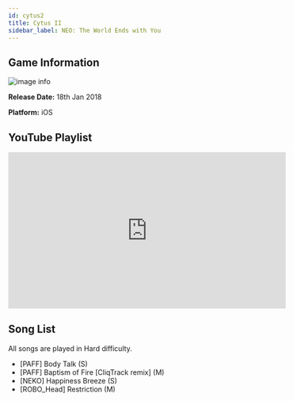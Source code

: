 ```yaml
---
id: cytus2
title: Cytus II
sidebar_label: NEO: The World Ends with You
---
```


## Game Information

![image info](assets/games/cytus2.jpg)

**Release Date:** 18th Jan 2018

**Platform:** iOS

## YouTube Playlist

<iframe width="560" height="315" src="https://www.youtube-nocookie.com/embed/videoseries?list=PLEkMaEefgshDeRny5OyzSqon4QC54pmOY" title="YouTube video player" frameborder="0" allow="accelerometer; autoplay; clipboard-write; encrypted-media; gyroscope; picture-in-picture" allowfullscreen></iframe>

## Song List
All songs are played in Hard difficulty.

- [PAFF] Body Talk (S)
- [PAFF] Baptism of Fire [CliqTrack remix] (M)
- [NEKO] Happiness Breeze (S)
- [ROBO_Head] Restriction (M)
